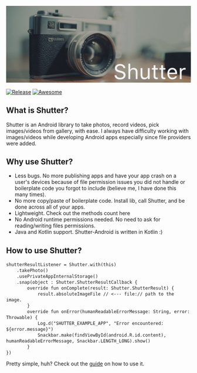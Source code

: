 ![](/img/opensource/shutter_android/header.jpg)

[![Release](https://jitpack.io/v/levibostian/Shutter-Android.svg)](https://jitpack.io/#levibostian/Shutter-Android)
[![Awesome](https://cdn.rawgit.com/sindresorhus/awesome/d7305f38d29fed78fa85652e3a63e154dd8e8829/media/badge.svg)](https://github.com/JStumpp/awesome-android/blob/master/readme.md#utility)

## What is Shutter?

Shutter is an Android library to take photos, record videos, pick images/videos from gallery, with ease. I always have difficulty working with images/videos while developing Android apps especially since file providers were added.

## Why use Shutter?

* Less bugs. No more publishing apps and have your app crash on a user's devices because of file permission issues you did not handle or boilerplate code you forgot to include (believe me, I have done this many times).
* No more copy/paste of boilerplate code. Install lib, call Shutter, and be done across all of your apps.
* Lightweight. Check out the methods count here
* No Android runtime permissions needed. No need to ask for reading/writing files permissions.
* Java and Kotlin support. Shutter-Android is written in Kotlin :)

## How to use Shutter?

```
shutterResultListener = Shutter.with(this)
    .takePhoto()
    .usePrivateAppInternalStorage()
    .snap(object : Shutter.ShutterResultCallback {
        override fun onComplete(result: Shutter.ShutterResult) {
            result.absoluteImageFile // <--- file:// path to the image.
        }
        override fun onError(humanReadableErrorMessage: String, error: Throwable) {
            Log.d("SHUTTER_EXAMPLE_APP", "Error encountered: ${error.message}")
            Snackbar.make(findViewById(android.R.id.content), humanReadableErrorMessage, Snackbar.LENGTH_LONG).show()
        }
})
```

Pretty simple, huh? Check out the [guide](https://github.com/levibostian/Shutter-Android#take-images-easily-with-shutter) on how to use it.
